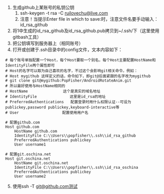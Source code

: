 1. 生成github上某账号的私钥公钥
	1. ssh-keygen -t rsa -C ruilovechu@live.com
	2. 注意！当提示Enter file in which to save:时，注意文件名要手动输入： id_rsa_github
2. 将1中生成的id_rsa_github及id_rsa_github.pub拷贝到~/.ssh/下（这里使用gitbash工具）
3. 把公钥填写到服务器上（相同账号）
4. 打开或创建于.ssh目录中的config文件，文本内容如下：
```
# 每个账号单独配置一个Host，每个Host要取一个别名，每个Host主要配置HostName和IdentityFile两个属性即可
# Host的名字可以取为自己喜欢的名字，不过这个会影响git相关命令，例如：
# Host mygithub 这样定义的话，命令如下，即git@后面紧跟的名字改为mygithub
# git clone git@mygithub:PopFisher/AndroidRotateAnim.git
# 所以最好使用与HostName相同的
# HostName 　　　　　　　   这个是真实的域名地址
# IdentityFile 　　　　　　　  这里是id_rsa的地址
# PreferredAuthentications   配置登录时用什么权限认证--可设为publickey,password publickey,keyboard-interactive等
# User 　　　　　　　　　　　配置使用用户名

# 配置github.com
Host github.com                 
    HostName github.com
    IdentityFile C:\\Users\\popfisher\\.ssh\\id_rsa_github
    PreferredAuthentications publickey
    User username1

# 配置git.oschina.net 
Host git.oschina.net 
    HostName git.oschina.net
    IdentityFile C:\\Users\\popfisher\\.ssh\\id_rsa_oschina
    PreferredAuthentications publickey
    User username2
```
5. 使用ssh -T git@github.com测试
